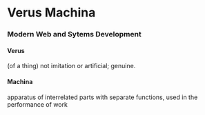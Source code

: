 # Verus Machina

### Modern Web and Sytems Development

#### Verus

(of a thing) not imitation or artificial; genuine.

#### Machina

apparatus of interrelated parts with separate functions, used in the performance of work
